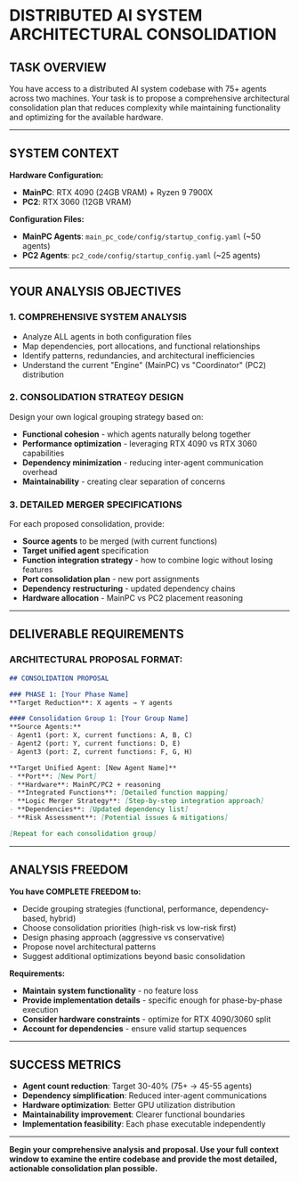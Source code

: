 # DISTRIBUTED AI SYSTEM ARCHITECTURAL CONSOLIDATION

## **TASK OVERVIEW**
You have access to a distributed AI system codebase with 75+ agents across two machines. Your task is to propose a comprehensive architectural consolidation plan that reduces complexity while maintaining functionality and optimizing for the available hardware.

---

## **SYSTEM CONTEXT**

**Hardware Configuration:**
- **MainPC**: RTX 4090 (24GB VRAM) + Ryzen 9 7900X
- **PC2**: RTX 3060 (12GB VRAM) 

**Configuration Files:**
- **MainPC Agents**: `main_pc_code/config/startup_config.yaml` (~50 agents)
- **PC2 Agents**: `pc2_code/config/startup_config.yaml` (~25 agents)

---

## **YOUR ANALYSIS OBJECTIVES**

### **1. COMPREHENSIVE SYSTEM ANALYSIS**
- Analyze ALL agents in both configuration files
- Map dependencies, port allocations, and functional relationships
- Identify patterns, redundancies, and architectural inefficiencies
- Understand the current "Engine" (MainPC) vs "Coordinator" (PC2) distribution

### **2. CONSOLIDATION STRATEGY DESIGN**
Design your own logical grouping strategy based on:
- **Functional cohesion** - which agents naturally belong together
- **Performance optimization** - leveraging RTX 4090 vs RTX 3060 capabilities  
- **Dependency minimization** - reducing inter-agent communication overhead
- **Maintainability** - creating clear separation of concerns

### **3. DETAILED MERGER SPECIFICATIONS**
For each proposed consolidation, provide:
- **Source agents** to be merged (with current functions)
- **Target unified agent** specification
- **Function integration strategy** - how to combine logic without losing features
- **Port consolidation plan** - new port assignments
- **Dependency restructuring** - updated dependency chains
- **Hardware allocation** - MainPC vs PC2 placement reasoning

---

## **DELIVERABLE REQUIREMENTS**

### **ARCHITECTURAL PROPOSAL FORMAT:**

```markdown
## CONSOLIDATION PROPOSAL

### PHASE 1: [Your Phase Name]
**Target Reduction**: X agents → Y agents

#### Consolidation Group 1: [Your Group Name]
**Source Agents:**
- Agent1 (port: X, current functions: A, B, C)
- Agent2 (port: Y, current functions: D, E)
- Agent3 (port: Z, current functions: F, G, H)

**Target Unified Agent: [New Agent Name]**
- **Port**: [New Port]
- **Hardware**: MainPC/PC2 + reasoning
- **Integrated Functions**: [Detailed function mapping]
- **Logic Merger Strategy**: [Step-by-step integration approach]
- **Dependencies**: [Updated dependency list]
- **Risk Assessment**: [Potential issues & mitigations]

[Repeat for each consolidation group]
```

---

## **ANALYSIS FREEDOM**

**You have COMPLETE FREEDOM to:**
- Decide grouping strategies (functional, performance, dependency-based, hybrid)
- Choose consolidation priorities (high-risk vs low-risk first)
- Design phasing approach (aggressive vs conservative)
- Propose novel architectural patterns
- Suggest additional optimizations beyond basic consolidation

**Requirements:**
- **Maintain system functionality** - no feature loss
- **Provide implementation details** - specific enough for phase-by-phase execution
- **Consider hardware constraints** - optimize for RTX 4090/3060 split
- **Account for dependencies** - ensure valid startup sequences

---

## **SUCCESS METRICS**
- **Agent count reduction**: Target 30-40% (75+ → 45-55 agents)
- **Dependency simplification**: Reduced inter-agent communications
- **Hardware optimization**: Better GPU utilization distribution
- **Maintainability improvement**: Clearer functional boundaries
- **Implementation feasibility**: Each phase executable independently

---

**Begin your comprehensive analysis and proposal. Use your full context window to examine the entire codebase and provide the most detailed, actionable consolidation plan possible.** 